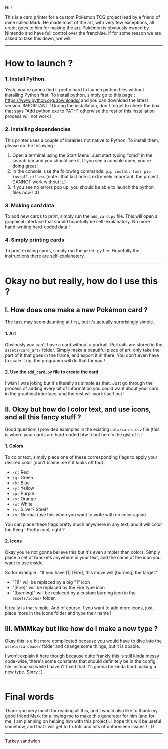 Hi ! 

This is a card printer for a custom Pokémon TCG project lead by a friend of mine called Mark.
He made most of the art, with very few exceptions, all credit goes to him for making the art.
Pokémon is obviously owned by Nintendo and have full control over the franchise. If for some reason we are asked to take this down, we will.

---

# How to launch ?

### **1. Install Python.**
Yeah, you're gonna find it pretty hard to launch python files without installing Python first. To install python, simply go to this page : https://www.python.org/downloads/ and you can download the latest version.
IMPORTANT ! During the installation, don't forget to check the box that says "Add python.exe to PATH" otherwise the rest of this installation process will not work !!

### **2. Installing dependencies**
This printer uses a couple of librairies not native to Python. To install them, please do the following :
1. Open a terminal using the Start Menu. Just start typing "cmd" in the search bar and you should see it. If you see a console open, you're doing great !
2. In the console, use the following commands: `pip install toml`, `pip install pillow`. (note : that last one is extremely important, the project CANNOT work without it.)
3. If you see no errors pop up, you should be able to launch the python files now ! :D

### **3. Making card data**
To add new cards to print, simply run the `add_card.py` file. This will open a graphical interface that should hopefully be self-explanatory. No more hand-writing hard-coded data !

### **4. Simply printing cards**
To print existing cards, simply run the `print.py` file. Hopefully the instructions there are self-explanatory.

---

# Okay no but really, how do I use this ?

## **I. How does one make a new Pokémon card ?**

The task may seem daunting at first, but it's actually surprisingly simple.

#### 1. Art

Obviously you can't have a card without a portrait. Portraits are stored in the `assets/card_art/` folder. Simply make a beautiful piece of art, only take the part of it that goes in the frame, and export it in there. You don't even have to scale it up, the programm will do that for you !

#### 2. Use the `add_card.py` file to create the card.

I wish I was joking but it's literally as simple as that. Just go through the process of adding every bit of information you could want about your card in the graphical interface, and the rest will work itself out !

## **II. Okay but how do I color text, and use icons, and all this fancy stuff ?**

Good question! I provided examples in the existing `data/cards.csv` file (this is where your cards are hard-coded btw !) but here's the gist of it :

#### 1. Colors

To color text, simply place one of these corresponding flags to apply your desired color (don't blame me if it looks off tho) :
- `/r` : Red
- `/g` : Green
- `/b` : Blue
- `/y` : Yellow
- `/p` : Purple
- `/o` : Orange
- `/w` : White
- `/s` : Silver? Steel?
- `/n` : Normal (use this when you want to write with no color again)

You can place these flags pretty much anywhere in any text, and it will color the thing ! Pretty cool, right ?

#### 2. Icons

Okay you're not gonna believe this but it's even simpler than colors. Simply place a set of brackets anywhere in your text, and the name of the icon you want to use inside.

So for example : "If you have [1] [Fire], this move will [burning] the target."
- "[1]" will be replaced by a big "1" icon
- "[Fire]" will be replaced by the Fire type icon
- "[burning]" will be replaced by a custom burning icon in the `assets/icons/` folder.

It really is that simple. And of course if you want to add more icons, just place more in the icons folder and type their name !

## **III. MMMkay but like how do I make a new type ?**

Okay this is a bit more complicated because you would have to dive into the `assets/cardbase/` folder and change some things, but it is doable.

I won't explain it here though because quite frankly this is still kinda messy code-wise, there's some constants that should definitely be in the config file instead so while I haven't fixed that it's gonna be kinda hard making a new type. Sorry :(

---

# Final words

Thank you very much for reading all this, and I would also like to thank my good friend Mark for allowing me to make this generator for him (and for me, I am planning on helping him with this project). I hope this will be useful somehow, and that I will get to fix lots and lots of unforeseen issues ! :,D

---

Turkey sandwich
